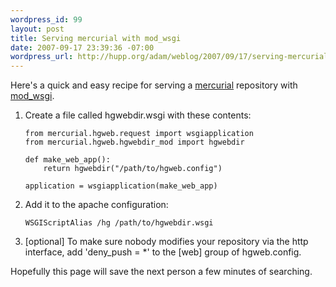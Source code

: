```yaml
--- 
wordpress_id: 99
layout: post
title: Serving mercurial with mod_wsgi
date: 2007-09-17 23:39:36 -07:00
wordpress_url: http://hupp.org/adam/weblog/2007/09/17/serving-mercurial-with-mod_wsgi/
---
```

Here's a quick and easy recipe for serving a [mercurial](http://www.selenic.com/mercurial/) repository with [mod_wsgi](http://modwsgi.googlecode.com/).  

 1. Create a file called hgwebdir.wsgi with these contents:

        from mercurial.hgweb.request import wsgiapplication
        from mercurial.hgweb.hgwebdir_mod import hgwebdir

        def make_web_app():
            return hgwebdir("/path/to/hgweb.config")

        application = wsgiapplication(make_web_app)
    
 2. Add it to the apache configuration:

        WSGIScriptAlias /hg /path/to/hgwebdir.wsgi

 3. \[optional\] To make sure nobody modifies your repository via the http interface, add 'deny_push = \*' to the \[web\] group of hgweb.config.

Hopefully this page will save the next person a few minutes of searching.

